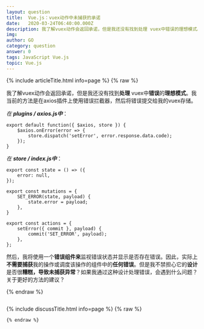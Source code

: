 ```yaml
---
layout: question
title:  Vue.js：vuex动作中未捕获的承诺
date:   2020-03-24T06:40:00.000Z
description: 我了解vuex动作会返回承诺，但是我还没有找到处理 vuex中错误的理想模式。我当前的方法是在axios插件上使用错误拦截器，然后将错误提交给我的vuex...
img: 
author: GO
category: question
answer: 0
tags: JavaScript Vue.js
topic: Vue.js
---
```

<div class="article-root">
  <div class="article">
    {% include articleTitle.html info=page %}
    {% raw %}
    <div class="article-content"><p><font style="vertical-align: inherit;"><font style="vertical-align: inherit;">我了解vuex动作会返回承诺，但是我还没有找到</font></font><strong><font style="vertical-align: inherit;"><font style="vertical-align: inherit;">处理</font></font></strong><font style="vertical-align: inherit;"><font style="vertical-align: inherit;"> vuex中</font><strong><font style="vertical-align: inherit;">错误</font></strong><font style="vertical-align: inherit;">的</font><strong><font style="vertical-align: inherit;">理想模式</font></strong><font style="vertical-align: inherit;">。</font><font style="vertical-align: inherit;">我当前的方法是在axios插件上使用错误拦截器，然后将错误提交给我的vuex存储。</font></font></p>

<p><em><font style="vertical-align: inherit;"><font style="vertical-align: inherit;">在</font></font></em> <strong><em><font style="vertical-align: inherit;"><font style="vertical-align: inherit;">plugins / axios.js中</font></font></em></strong><font style="vertical-align: inherit;"><font style="vertical-align: inherit;">：</font></font></p>

<pre><code>export default function({ $axios, store }) {<font></font>
    $axios.onError(error =&gt; {<font></font>
        store.dispatch('setError', error.response.data.code);<font></font>
    });<font></font>
}<font></font>
</code></pre>

<p><em><font style="vertical-align: inherit;"><font style="vertical-align: inherit;">在</font></font></em> <strong><em><font style="vertical-align: inherit;"><font style="vertical-align: inherit;">store / index.js中</font></font></em></strong><font style="vertical-align: inherit;"><font style="vertical-align: inherit;">：</font></font></p>

<pre><code>export const state = () =&gt; ({<font></font>
    error: null,<font></font>
});<font></font>
<font></font>
export const mutations = {<font></font>
    SET_ERROR(state, payload) {<font></font>
        state.error = payload;<font></font>
    },<font></font>
}<font></font>
<font></font>
export const actions = {<font></font>
    setError({ commit }, payload) {<font></font>
        commit('SET_ERROR', payload);<font></font>
    },<font></font>
};<font></font>
</code></pre>

<p><font style="vertical-align: inherit;"><font style="vertical-align: inherit;">然后，我将使用一个</font></font><strong><font style="vertical-align: inherit;"><font style="vertical-align: inherit;">错误组件来</font></font></strong><font style="vertical-align: inherit;"><font style="vertical-align: inherit;">监视错误状态并显示是否存在错误。</font><font style="vertical-align: inherit;">因此，实际上</font></font><strong><font style="vertical-align: inherit;"><font style="vertical-align: inherit;">不需要捕获</font></font></strong><font style="vertical-align: inherit;"><font style="vertical-align: inherit;">我的操作或调度该操作的组件中的</font><strong><font style="vertical-align: inherit;">任何错误</font></strong><font style="vertical-align: inherit;">。</font><font style="vertical-align: inherit;">但是我不禁担心它的</font></font><strong><font style="vertical-align: inherit;"><font style="vertical-align: inherit;">设计</font></font></strong><font style="vertical-align: inherit;"><font style="vertical-align: inherit;">是否很</font><strong><font style="vertical-align: inherit;">糟糕，导致未捕获异常</font></strong><font style="vertical-align: inherit;">？</font><font style="vertical-align: inherit;">如果我通过这种设计处理错误，会遇到什么问题？</font><font style="vertical-align: inherit;">关于更好的方法的建议？</font></font></p></div>
    {% endraw %}
  </div>
  <p style="height: 0;width:0;overflow: hidden;"> 第3395篇《Vue.js：vuex动作中未捕获的承诺》来自Winter(https://github.com/aiyld/aiyld.github.io)的站点</p>
  <div class="discuss-wrapper">
    {% include discussTitle.html info=page %}
    {% raw %}
    
    {% endraw %}
  </div>
<div>
